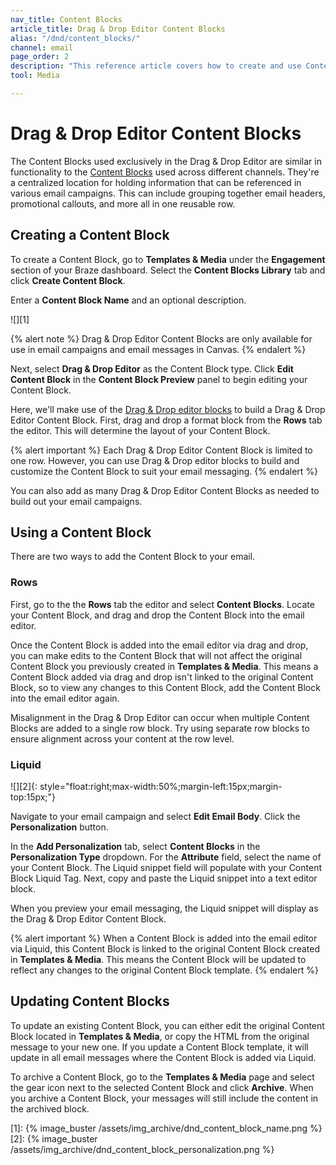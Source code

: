```yaml
---
nav_title: Content Blocks
article_title: Drag & Drop Editor Content Blocks
alias: "/dnd/content_blocks/"
channel: email
page_order: 2
description: "This reference article covers how to create and use Content Blocks in the Drag & Drop Editor."
tool: Media

---
```


# Drag & Drop Editor Content Blocks

The Content Blocks used exclusively in the Drag & Drop Editor are similar in functionality to the [Content Blocks]({{site.baseurl}}/user_guide/engagement_tools/templates_and_media/content_blocks/) used across different channels. They're a centralized location for holding information that can be referenced in various email campaigns. This can include grouping together email headers, promotional callouts, and more all in one reusable row.

## Creating a Content Block

To create a Content Block, go to **Templates & Media** under the **Engagement** section of your Braze dashboard. Select the **Content Blocks Library** tab and click <i class="fas fa-plus"></i> **Create Content Block**.

Enter a **Content Block Name** and an optional description. 

![][1]

{% alert note %}
Drag & Drop Editor Content Blocks are only available for use in email campaigns and email messages in Canvas. 
{% endalert %}

Next, select **Drag & Drop Editor** as the Content Block type. Click **Edit Content Block** in the **Content Block Preview** panel to begin editing your Content Block. 

Here, we'll make use of the [Drag & Drop editor blocks]({{site.baseurl}}/user_guide/message_building_by_channel/email/drag_and_drop/dnd_editor_blocks/) to build a Drag & Drop Editor Content Block. First, drag and drop a format block from the **Rows** tab the editor. This will determine the layout of your Content Block. 

{% alert important %}
Each Drag & Drop Editor Content Block is limited to one row. However, you can use Drag & Drop editor blocks to build and customize the Content Block to suit your email messaging.
{% endalert %}

You can also add as many Drag & Drop Editor Content Blocks as needed to build out your email campaigns.

## Using a Content Block

There are two ways to add the Content Block to your email. 

### Rows

First, go to the the **Rows** tab the editor and select **Content Blocks**. Locate your Content Block, and drag and drop the Content Block into the email editor. 

Once the Content Block is added into the email editor via drag and drop, you can make edits to the Content Block that will not affect the original Content Block you previously created in **Templates & Media**. This means a Content Block added via drag and drop isn't linked to the original Content Block, so to view any changes to this Content Block, add the Content Block into the email editor again. 

Misalignment in the Drag & Drop Editor can occur when multiple Content Blocks are added to a single row block. Try using separate row blocks to ensure alignment across your content at the row level.

### Liquid

![][2]{: style="float:right;max-width:50%;margin-left:15px;margin-top:15px;"}

Navigate to your email campaign and select **Edit Email Body**. Click the <i class="fas fa-plus"></i> **Personalization** button. 

In the **Add Personalization** tab, select **Content Blocks** in the **Personalization Type** dropdown. For the **Attribute** field, select the name of your Content Block. The Liquid snippet field will populate with your Content Block Liquid Tag. Next, copy and paste the Liquid snippet into a text editor block. 

When you preview your email messaging, the Liquid snippet will display as the Drag & Drop Editor Content Block. 

{% alert important %}
When a Content Block is added into the email editor via Liquid, this Content Block is linked to the original Content Block created in **Templates & Media**. This means the Content Block will be updated to reflect any changes to the original Content Block template.
{% endalert %}

## Updating Content Blocks

To update an existing Content Block, you can either edit the original Content Block located in **Templates & Media**, or copy the HTML from the original message to your new one. If you update a Content Block template, it will update in all email messages where the Content Block is added via Liquid.

To archive a Content Block, go to the **Templates & Media** page and select the <i class="fas fa-cog"></i> gear icon next to the selected Content Block and click **Archive**. When you archive a Content Block, your messages will still include the content in the archived block. 


[1]: {% image_buster /assets/img_archive/dnd_content_block_name.png %}
[2]: {% image_buster /assets/img_archive/dnd_content_block_personalization.png %}
